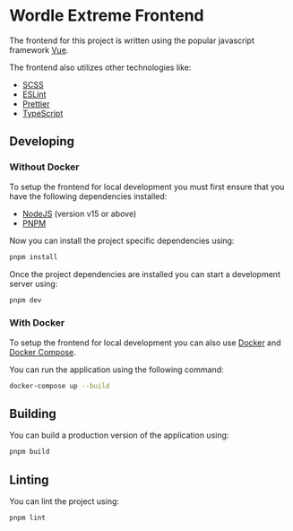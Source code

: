 # Wordle Extreme Frontend

The frontend for this project is written using the popular javascript framework [Vue](https://vuejs.org/).

The frontend also utilizes other technologies like:
  - [SCSS](https://sass-lang.com/documentation/syntax)
  - [ESLint](https://eslint.org/)
  - [Prettier](https://prettier.io/)
  - [TypeScript](https://www.typescriptlang.org/)

## Developing
### Without Docker
To setup the frontend for local development you must first ensure that you have the following dependencies installed:
  - [NodeJS](https://nodejs.org/en/) (version v15 or above)
  - [PNPM](https://pnpm.io/)

Now you can install the project specific dependencies using:
```bash
pnpm install
```

Once the project dependencies are installed you can start a development server using:
```bash
pnpm dev
```

### With Docker
To setup the frontend for local development you can also use [Docker](https://www.docker.com/) and [Docker Compose](https://docs.docker.com/compose/).

You can run the application using the following command:

```bash
docker-compose up --build
```

## Building
You can build a production version of the application using:

```bash
pnpm build
```

## Linting
You can lint the project using:

```bash
pnpm lint
```
